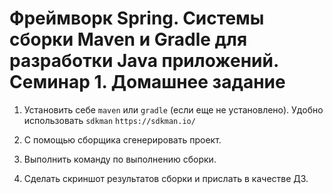 # Фреймворк Spring. Системы сборки Maven и Gradle для разработки Java приложений. Семинар 1. Домашнее задание

1. Установить себе `maven` или `gradle` (если еще не установлено). Удобно использовать `sdkman` `https://sdkman.io/`

2. С помощью сборщика сгенерировать проект.

3. Выполнить команду по выполнению сборки.

4. Сделать скриншот результатов сборки и прислать в качестве ДЗ.
